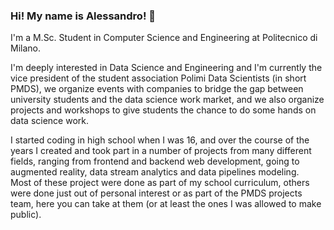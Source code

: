 ### Hi! My name is Alessandro! 👋


I'm a M.Sc. Student in Computer Science and Engineering at Politecnico di Milano.

I'm deeply interested in Data Science and Engineering and I'm currently the vice president of the student association Polimi Data Scientists (in short PMDS), we organize events with companies to bridge the gap between university students and the data science work market, and we also organize projects and workshops to give students the chance to do some hands on data science work.

I started coding in high school when I was 16, and over the course of the years I created and took part in a number of projects from many different fields, ranging from frontend and backend web development, going to augmented reality, data stream analytics and data pipelines modeling.  
Most of these project were done as part of my school curriculum, others were done just out of personal interest or as part of the PMDS projects team, here you can take at them (or at least the ones I was allowed to make public).
